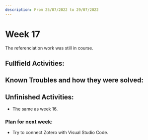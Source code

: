 ```yaml
---
description: From 25/07/2022 to 29/07/2022
---
```


# Week 17

The referenciation work was still in course.

## Fullfield Activities:



## Known Troubles and how they were solved:




## Unfinished Activities:

* The same as week 16.

### Plan for next week:

* Try to connect Zotero with Visual Studio Code.